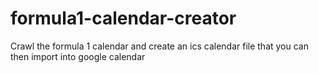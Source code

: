 # formula1-calendar-creator
Crawl the formula 1 calendar and create an ics calendar file that you can then import into google calendar
